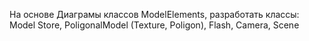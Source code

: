 На основе Диаграмы классов ModelElements, разработать классы: 
Model Store, PoligonalModel (Texture, Poligon), Flash, Camera, Scene

